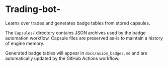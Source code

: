 # Trading-bot-

Learns over trades and generates badge tables from stored capsules.

The `Capsules/` directory contains JSON archives used by the badge
automation workflow. Capsule files are preserved as-is to maintain a
history of engine memory.

Generated badge tables will appear in `docs/axiom_badges.md` and are
automatically updated by the GitHub Actions workflow.

<!-- BADGE-TABLE-START -->
<!-- BADGE-TABLE-END -->
